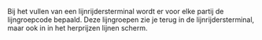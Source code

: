 Bij het vullen van een lijnrijdersterminal wordt er voor elke partij de lijngroepcode bepaald. Deze lijngroepen zie je terug in de lijnrijdersterminal, maar ook in in het herprijzen lijnen scherm.